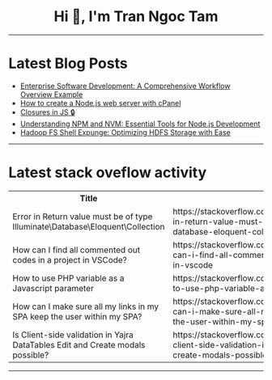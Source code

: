 <h1 align="center">Hi 👋, I'm Tran Ngoc Tam</h1>

---

# Latest Blog Posts 
<!-- BLOG-POST-LIST:START -->
- [Enterprise Software Development: A Comprehensive Workflow Overview Example](https://dev.to/vyan/enterprise-software-development-a-comprehensive-workflow-overview-example-2jfn)
- [How to create a Node.js web server with cPanel](https://dev.to/_briannw/how-to-create-a-nodejs-web-server-with-cpanel-21lb)
- [Closures in JS 🔒](https://dev.to/bibschan/closures-in-js-1gik)
- [Understanding NPM and NVM: Essential Tools for Node.js Development](https://dev.to/dipakahirav/understanding-npm-and-nvm-essential-tools-for-nodejs-development-3j56)
- [Hadoop FS Shell Expunge: Optimizing HDFS Storage with Ease](https://dev.to/labex/hadoop-fs-shell-expunge-optimizing-hdfs-storage-with-ease-362m)
<!-- BLOG-POST-LIST:END -->

---

# Latest stack oveflow activity
<table>
  <tr><th>Title</th><th>Link</th></tr>
  <!-- STACKOVERFLOW:START --><tr><td>Error in Return value must be of type Illuminate\Database\Eloquent\Collection</td><td>https://stackoverflow.com/questions/78670287/error-in-return-value-must-be-of-type-illuminate-database-eloquent-collection</td></tr><tr><td>How can I find all commented out codes in a project in VSCode?</td><td>https://stackoverflow.com/questions/78670210/how-can-i-find-all-commented-out-codes-in-a-project-in-vscode</td></tr><tr><td>How to use PHP variable as a Javascript parameter</td><td>https://stackoverflow.com/questions/78670199/how-to-use-php-variable-as-a-javascript-parameter</td></tr><tr><td>How can I make sure all my links in my SPA keep the user within my SPA?</td><td>https://stackoverflow.com/questions/78670142/how-can-i-make-sure-all-my-links-in-my-spa-keep-the-user-within-my-spa</td></tr><tr><td>Is Client-side validation in Yajra DataTables Edit and Create modals possible?</td><td>https://stackoverflow.com/questions/78670125/is-client-side-validation-in-yajra-datatables-edit-and-create-modals-possible</td></tr><!-- STACKOVERFLOW:END -->
</table>

---



